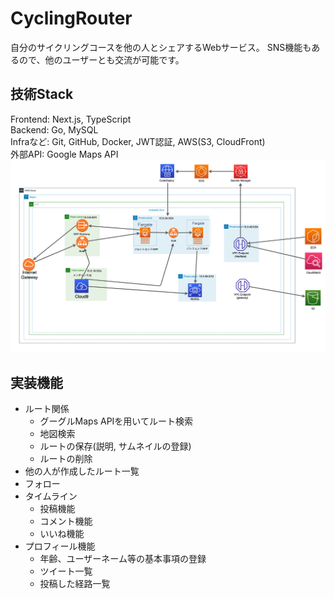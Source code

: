 # CyclingRouter
自分のサイクリングコースを他の人とシェアするWebサービス。
SNS機能もあるので、他のユーザーとも交流が可能です。
## 技術Stack
Frontend: Next.js, TypeScript  
Backend: Go, MySQL  
Infraなど: Git, GitHub, Docker, JWT認証, AWS(S3, CloudFront)  
外部API: Google Maps API  
![インフラ図](./infra.png)
## 実装機能
* ルート関係
  * グーグルMaps APIを用いてルート検索
  * 地図検索
  * ルートの保存(説明, サムネイルの登録)
  * ルートの削除
* 他の人が作成したルート一覧
* フォロー
* タイムライン
  * 投稿機能
  * コメント機能
  * いいね機能
* プロフィール機能
  * 年齢、ユーザーネーム等の基本事項の登録
  * ツイート一覧
  * 投稿した経路一覧
